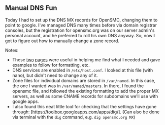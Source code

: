 ## Manual DNS Fun

Today I had to set up the DNS MX records for OpenSMC, changing them to point to google.  I've managed DNS many times before via domain registrar consoles, but the registration for opensmc.org was on our server admin's personal account, and he preferred to roll his own DNS anyway.  So, now I got to figure out how to manually change a zone record.

Notes:
- These [two](http://www.tldp.org/LDP/lame/LAME/linux-admin-made-easy/domain-name-server.html) [pages](https://access.redhat.com/documentation/en-US/Red_Hat_Enterprise_Linux/6/html/Deployment_Guide/s2-bind-zone.html) were useful in helping me find what I needed and gave examples to follow for formatting, etc.
- DNS services are enabled in `/etc/host.conf`. I looked at this file (with nano), but didn't need to change any of it.
- Zone files for individual domains are stored in `/var/named`. In this case, the one I wanted was in `/var/named/masters`.  In there, I found the opensmc file, and followed the existing formatting to add the proper MX servers, as well as some CNAME records for subdomains we'll use with google apps.
- I also found this neat little tool for checking that the settings have gone through: [https://toolbox.googleapps.com/apps/dig/].  (Can also be done via terminal with the `dig` command, e.g. `dig opensmc.org MX`)
